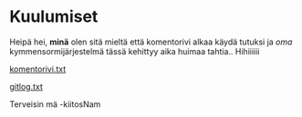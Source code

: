 # Kuulumiset
Heipä hei, **minä** olen sitä mieltä että komentorivi alkaa käydä tutuksi ja *oma* kymmensormijärjestelmä tässä kehittyy aika huimaa tahtia.. Hihiiiiii

[komentorivi.txt](https://github.com/civuaine/OTM2018_harjoitustyo/blob/master/laskarit/viikko1/komentorivi.txt)

[gitlog.txt](https://github.com/civuaine/OTM2018_harjoitustyo/blob/master/laskarit/viikko1/gitlog.txt)

Terveisin mä
-kiitosNam

